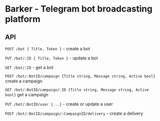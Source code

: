 # Barker - Telegram bot broadcasting platform

## API

`POST /bot { Title, Token }` - create a bot

`PUT /bot/:ID { Title, Token }` - update a bot 

`GET /bot/:ID` - get a bot

`POST /bot/:BotID/campaign {Title string, Message string, Active bool}` create a campaign

`GET /bot/:BotID/campaign/:ID {Title string, Message string, Active bool}` get a campaign

`PUT /bot/:BotID/user {...}` - create or update a user

`POST /bot/:BotID/campaign/:CampaignID/delivery` - create a delivery